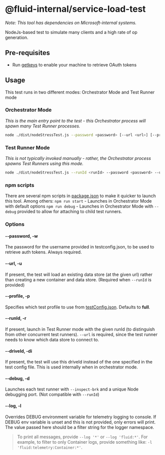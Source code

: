 # @fluid-internal/service-load-test

_Note: This tool has dependencies on Microsoft-internal systems._

NodeJs-based test to simulate many clients and a high rate of op generation.

## Pre-requisites

* Run [getkeys](/tools/getkeys/README.md) to enable your machine to retrieve OAuth tokens

## Usage

This test runs in two different modes: Orchestrator Mode and Test Runner mode

### Orchestrator Mode

_This is the main entry point to the test - this Orchestrator process will spawn many Test Runner processes._

```bash
node ./dist/nodeStressTest.js --password <password> [--url <url>] [--profile <profile>] [--debug]
```

### Test Runner Mode

_This is not typically invoked manually - rather, the Orchestrator process spawns Test Runners using this mode._

```bash
node ./dist/nodeStressTest.js --runId <runId> --password <password> --url <url> [--profile <profile>]
```

### npm scripts

There are several npm scripts in [package.json](./package.json) to make it quicker to launch this tool. Among others:
`npm run start` - Launches in Orchestrator Mode with default options
`npm run debug` - Launches in Orchestrator Mode with `--debug` provided to allow for attaching to child test runners.

### Options

#### --password, -w

The password for the username provided in testconfig.json, to be used to retrieve auth tokens. Always required.

#### --url, -u

If present, the test will load an existing data store (at the given url) rather than creating a new container and data store.
(Required when `--runId` is provided)

#### --profile, -p

Specifies which test profile to use from [testConfig.json](./testConfig.json). Defaults to **full**.

#### --runId, -r

If present, launch in Test Runner mode with the given runId (to distinguish from other concurrent test runners).
`--url` is required, since the test runner needs to know which data store to connect to.

#### --driveId, -di

If present, the test will use this driveId instead of the one specified in the test config file. This is used internally when in orchestrator mode.

#### --debug, -d

Launches each test runner with `--inspect-brk` and a unique Node debugging port. (Not compatible with `--runId`)

#### --log, -l

Overrides DEBUG environment variable for telemetry logging to console. If DEBUG env variable is unset and this is not provided, only errors will print. The value passed here should be a filter string for the logger namespace.

>To print all messages, provide `--log '*'` or `--log 'fluid:*'`. For example, to filter to only Container logs, provide something like: `-l 'fluid:telemetry:Container:*'`.
